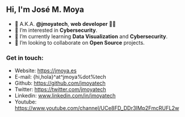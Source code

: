## Hi, I'm José M. Moya ##


- 👋 A.K.A. **@jmoyatech**, **web developer** :man_technologist:
- 👀 I’m interested in **Cybersecurity**.
- 🌱 I’m currently learning **Data Visualization** and **Cybersecurity**.
- 💞️ I’m looking to collaborate on **Open Source** projects.

### Get in touch: ###
- Website: https://jmoya.es
- E-mail: {hi,hola}^at^jmoya%dot%tech
- Github: https://github.com/jmoyatech
- Twitter: https://twitter.com/jmoyatech
- Linkedin: www.linkedin.com/in/jmoyatech
- Youtube: https://www.youtube.com/channel/UCe8FD_DDr3IMp2FmcRUFL2w
